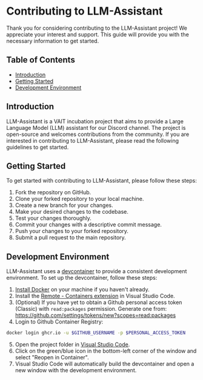 # Contributing to LLM-Assistant

Thank you for considering contributing to the LLM-Assistant project! We appreciate your interest and support. This guide will provide you with the necessary information to get started.

## Table of Contents
- [Introduction](#introduction)
- [Getting Started](#getting-started)
- [Development Environment](#development-environment)

## Introduction

LLM-Assistant is a VAIT incubation project that aims to provide a Large Language Model (LLM) assistant for our Discord channel. The project is open-source and welcomes contributions from the community. If you are interested in contributing to LLM-Assistant, please read the following guidelines to get started.

## Getting Started

To get started with contributing to LLM-Assistant, please follow these steps:

1. Fork the repository on GitHub.
2. Clone your forked repository to your local machine.
3. Create a new branch for your changes.
4. Make your desired changes to the codebase.
5. Test your changes thoroughly.
6. Commit your changes with a descriptive commit message.
7. Push your changes to your forked repository.
8. Submit a pull request to the main repository.

## Development Environment

LLM-Assistant uses a [devcontainer](https://containers.dev/) to provide a consistent development environment. To set up the devcontainer, follow these steps:

1. [Install Docker](https://docs.docker.com/engine/install/) on your machine if you haven't already.
2. Install the [Remote - Containers extension](https://marketplace.visualstudio.com/items?itemName=ms-vscode-remote.remote-containers) in Visual Studio Code.
3. (Optional) If you have yet to obtain a Github personal access token (Classic) with `read:packages` permission. Generate one from: https://github.com/settings/tokens/new?scopes=read:packages
4. Login to Github Container Registry:
```bash
docker login ghcr.io -u $GITHUB_USERNAME -p $PERSONAL_ACCESS_TOKEN
```
5. Open the project folder in [Visual Studio Code](https://code.visualstudio.com/Download).
6. Click on the green/blue icon in the bottom-left corner of the window and select "Reopen in Container".
7. Visual Studio Code will automatically build the devcontainer and open a new window with the development environment.

